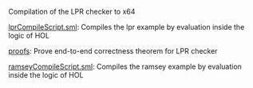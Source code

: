 Compilation of the LPR checker to x64

[lprCompileScript.sml](lprCompileScript.sml):
Compiles the lpr example by evaluation inside the logic of HOL

[proofs](proofs):
Prove end-to-end correctness theorem for LPR checker

[ramseyCompileScript.sml](ramseyCompileScript.sml):
Compiles the ramsey example by evaluation inside the logic of HOL
